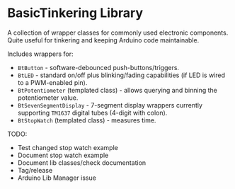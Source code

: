 # BasicTinkering Library
A collection of wrapper classes for commonly used electronic components. Quite useful for tinkering and keeping Arduino code maintainable.

Includes wrappers for:
* `BtButton` - software-debounced push-buttons/triggers.
* `BtLED` - standard on/off plus blinking/fading capabilities (if LED is wired to a PWM-enabled pin).
* `BtPotentiometer` (templated class) - allows querying and binning the potentiometer value.
* `BtSevenSegmentDisplay` - 7-segment display wrappers currently supporting `TM1637` digital tubes (4-digit with colon).
* `BtStopWatch` (templated class) - measures time.

TODO:
* Test changed stop watch example
* Document stop watch example
* Document lib classes/check documentation
* Tag/release
* Arduino Lib Manager issue
